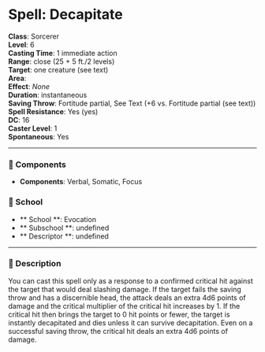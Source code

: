 
# Spell: Decapitate
**Class**: Sorcerer  
**Level**: 6  
**Casting Time**: 1 immediate action  
**Range**: close (25 + 5 ft./2 levels)  
**Target**: one creature (see text)  
**Area**:   
**Effect**: _None_  
**Duration**: instantaneous  
**Saving Throw**: Fortitude partial, See Text (+6 vs. Fortitude partial (see text))  
**Spell Resistance**: Yes (yes)  
**DC**: 16  
**Caster Level**: 1  
**Spontaneous**: Yes

---

### 🔮 Components
- **Components**: Verbal, Somatic, Focus

### 🏫 School
- ** School **: Evocation
- ** Subschool **: undefined
- ** Descriptor **: undefined
---

### 📜 Description
You can cast this spell only as a response to a confirmed critical hit against the target that would deal slashing damage. If the target fails the saving throw and has a discernible head, the attack deals an extra 4d6 points of damage and the critical multiplier of the critical hit increases by 1. If the critical hit then brings the target to 0 hit points or fewer, the target is instantly decapitated and dies unless it can survive decapitation. Even on a successful saving throw, the critical hit deals an extra 4d6 points of damage.
